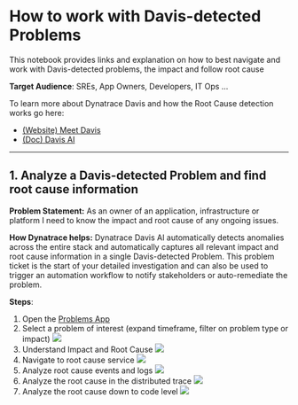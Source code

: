 # How to work with Davis-detected Problems
This notebook provides links and explanation on how to best navigate and work with Davis-detected problems, the impact and follow root cause

**Target Audience**: SREs, App Owners, Developers, IT Ops ...

To learn more about Dynatrace Davis and how the Root Cause detection works go here:
* [(Website) Meet Davis](https://www.dynatrace.com/platform/artificial-intelligence/)
* [(Doc) Davis AI](https://www.dynatrace.com/support/help/platform/davis-ai)

---

## 1. Analyze a Davis-detected Problem and find root cause information
**Problem Statement:** As an owner of an application, infrastructure or platform I need to know the impact and root cause of any ongoing issues.

**How Dynatrace helps:** Dynatrace Davis AI automatically detects anomalies across the entire stack and automatically captures all relevant impact and root cause information in a single Davis-detected Problem. This problem ticket is the start of your detailed investigation and can also be used to trigger an automation workflow to notify stakeholders or auto-remediate the problem.

**Steps**:
1. Open the [Problems App](https://wkf10640.apps.dynatrace.com/ui/apps/dynatrace.classic.problems/ui/problems)
2. Select a problem of interest (expand timeframe, filter on problem type or impact) ![](https://raw.githubusercontent.com/dynatrace-perfclinics/dynatrace-getting-started/main/images/howto_problems_overview.png)
3. Understand Impact and Root Cause ![](https://raw.githubusercontent.com/dynatrace-perfclinics/dynatrace-getting-started/main/images/howto_problems_problemdetails.png)
4. Navigate to root cause service ![](https://raw.githubusercontent.com/dynatrace-perfclinics/dynatrace-getting-started/main/images/howto_problems_rootcausesvc_overview.png)
5. Analyze root cause events and logs ![](https://raw.githubusercontent.com/dynatrace-perfclinics/dynatrace-getting-started/main/images/howto_problems_rootcausesvc_events_logs.png)
6. Analyze the root cause in the distributed trace ![](https://raw.githubusercontent.com/dynatrace-perfclinics/dynatrace-getting-started/main/images/howto_problems_rootcause_trace_1.png)
7. Analyze the root cause down to code level ![](https://raw.githubusercontent.com/dynatrace-perfclinics/dynatrace-getting-started/main/images/howto_problems_rootcause_trace_2.png)